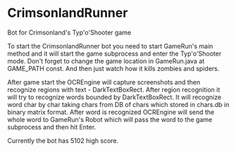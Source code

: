 CrimsonlandRunner
=================

Bot for Crimsonland's Typ'o'Shooter game

To start the CrimsonlandRunner bot you need to start GameRun's main method and it will start the game subprocess and enter the Typ'o'Shooter mode. Don't forget to change the game location in GameRun.java at GAME_PATH const.
And then just watch how it kills zombies and spiders.

After game start the OCREngine will capture screenshots and then recognize regions with text - DarkTextBoxRect. After region recognition it will try to recognize words bounded by DarkTextBoxRect. It will recognize word char by char taking chars from DB of chars which stored in chars.db in binary matrix format.
After word is recognized OCREngine will send the whole word to GameRun's Robot which will pass the word to the game subprocess and then hit Enter.

Currently the bot has 5102 high score.

